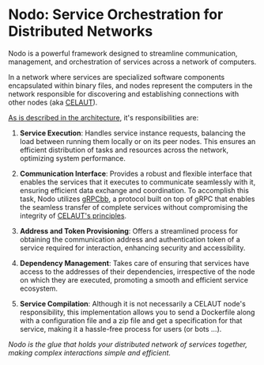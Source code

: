 # Nodo: Service Orchestration for Distributed Networks

Nodo is a powerful framework designed to streamline communication, management, and orchestration of services 
across a network of computers. 

In a network where
services are specialized software components encapsulated within binary files, and nodes represent the computers in 
the network responsible for discovering and establishing connections with other nodes 
(aka [CELAUT](https://github.com/celaut-project/celaut-architecture/blob/master/README.md)).

[As is described in the architecture](https://github.com/celaut-project/celaut-architecture/blob/master/README.md#node-responsabilities), 
it's responsibilities are:

1. **Service Execution**: Handles service instance requests, balancing the load between running them 
locally or on its peer nodes. This ensures an efficient distribution of tasks and resources across the network, 
optimizing system performance.

2. **Communication Interface**: Provides a robust and flexible interface that enables the services that it executes
to communicate seamlessly with it, ensuring efficient data exchange and coordination. To accomplish this task, Nodo utilizes  [gRPCbb](https://github.com/celaut-project/grpc-bb),
a protocol built on top of gRPC that enables the seamless transfer of complete services without compromising the integrity of [CELAUT's principles](https://github.com/celaut-project/celaut-architecture/blob/master/README.md#principles).

3. **Address and Token Provisioning**: Offers a streamlined process for obtaining the communication address and 
authentication token of a service required for interaction, enhancing security and accessibility.

4. **Dependency Management**: Takes care of ensuring that services have access to the addresses of their 
dependencies, irrespective of the node on which they are executed, promoting a smooth and efficient service ecosystem.

5. **Service Compilation**: Although it is not necessarily a CELAUT node's responsibility, this implementation allows you to send
a Dockerfile along with a configuration file and a zip file and get a specification for that service, making it a hassle-free process for users (or bots ...).

*Nodo is the glue that holds your distributed network of services together, making complex interactions 
simple and efficient.*
